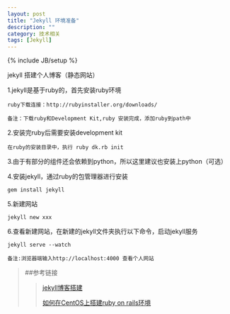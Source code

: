 ```yaml
---
layout: post
title: "Jekyll 环境准备"
description: ""
category: 技术相关
tags: [Jekyll]
---
```

{% include JB/setup %}


jekyll 搭建个人博客（静态网站）

1.jekyll是基于ruby的，首先安装ruby环境
	
	ruby下载连接：http://rubyinstaller.org/downloads/

	备注：下载ruby和Development Kit,ruby 安装完成，添加ruby到path中

2.安装完ruby后需要安装development kit

	在ruby的安装目录中，执行 ruby dk.rb init

3.由于有部分的组件还会依赖到python，所以这里建议也安装上python（可选）

4.安装jekyll，通过ruby的包管理器进行安装
	
	gem install jekyll

5.新建网站

	jekyll new xxx

6.查看新建网站，在新建的jekyll文件夹执行以下命令，启动jekyll服务

	jekyll serve --watch

	备注:浏览器端输入http://localhost:4000 查看个人网站


> ##参考链接
>
>> [jekyll博客搭建](http://cxshun.iteye.com/blog/1924153)
>>
>> [如何在CentOS上搭建ruby on rails环境](http://jingyan.baidu.com/article/642c9d34c0e6bc644a46f7f1.html)